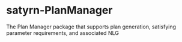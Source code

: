 # satyrn-PlanManager
The Plan Manager package that supports plan generation, satisfying parameter requirements, and associated NLG
